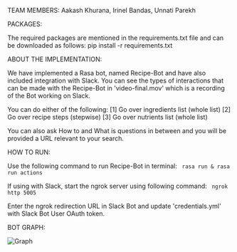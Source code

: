 TEAM MEMBERS: Aakash Khurana, Irinel Bandas, Unnati Parekh

PACKAGES: 

The required packages are mentioned in the requirements.txt file and can be downloaded as follows: pip install -r requirements.txt

ABOUT THE IMPLEMENTATION: 

We have implemented a Rasa bot, named Recipe-Bot and have also included integration with Slack. You can see the types of interactions that can be made with the Recipe-Bot in 'video-final.mov' which is a recording of the Bot working on Slack.

You can do either of the following:
[1] Go over ingredients list (whole list)
[2] Go over recipe steps (stepwise)
[3] Go over nutrients list (whole list)

You can also ask How to and What is questions in between and you will be provided a URL relevant to your search.

HOW TO RUN:

Use the following command to run Recipe-Bot in terminal:
``` rasa run & rasa run actions```

If using with Slack, start the ngrok server using following command:
``` ngrok http 5005```

Enter the ngrok redirection URL in Slack Bot and update 'credentials.yml' with Slack Bot User OAuth token. 

BOT GRAPH:

![Graph](https://github.com/AakashKhuranaNU/RASA_NLP/blob/master/Bot%20graph.png)
